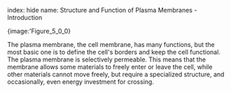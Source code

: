 index: hide
name: Structure and Function of Plasma Membranes - Introduction


{image:'Figure_5_0_0}
        

The plasma membrane, the cell membrane, has many functions, but the most basic one is to define the cell's borders and keep the cell functional. The plasma membrane is selectively permeable. This means that the membrane allows some materials to freely enter or leave the cell, while other materials cannot move freely, but require a specialized structure, and occasionally, even energy investment for crossing.
